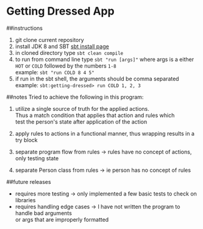 # Getting Dressed App

##instructions
1. git clone current repository
2. install JDK 8 and SBT [sbt install page](https://www.scala-sbt.org/release/docs/Setup.html)
3. in cloned directory type `sbt clean compile`
4. to run from command line type `sbt "run [args]"` where args is a either `HOT` or `COLD` followed by the numbers `1-8` <br>
 example: `sbt "run COLD 8 4 5"`
5. if run in the sbt shell, the arguments should be comma separated \
example: `sbt:getting-dressed> run COLD 1, 2, 3`

##notes
Tried to achieve the following in this program:

1. utilize a single source of truth for the applied actions. \
Thus a match condition that applies that action and rules which \
test the person's state after application of the action

2. apply rules to actions in a functional manner, thus wrapping results in a try block
3. separate program flow from rules -> rules have no concept of actions, only testing state
4. separate Person class from rules -> ie person has no concept of rules

##future releases
- requires more testing -> only implemented a few basic tests to check on libraries
- requires handling edge cases -> I have not written the program to handle bad arguments \
or args that are improperly formatted 
